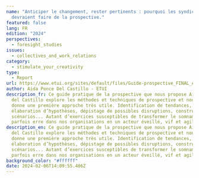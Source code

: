 ```yaml
---
name: "Anticiper le changement, rester pertinents : pourquoi les syndicats
  devraient faire de la prospective."
featured: false
lang: FR
edition: "2024"
perspectives:
  - foresight_studies
issues:
  - collectives_and_work_relations
category:
  - stimulate_your_creativity
type:
  - Report
url: https://www.etui.org/sites/default/files/Guide-prospective_FINAL_April23-WEB.pdf
author: Aida Ponce Del Castillo - ETUI
description_fr: Ce guide pratique de la prospective que nous propose Aída Ponce
  del Castillo explore les méthodes et techniques de prospective et nous en
  donne une première approche très utile. Identification de tendances,
  élaboration d’hypothèses, dépistage de possibles disruptions, construction de
  scénarios... Autant d’exercices susceptibles de transformer le somnambule qui
  parfois erre dans nos organisations en un acteur éveillé, vif et agile.
description_en: Ce guide pratique de la prospective que nous propose Aída Ponce
  del Castillo explore les méthodes et techniques de prospective et nous en
  donne une première approche très utile. Identification de tendances,
  élaboration d’hypothèses, dépistage de possibles disruptions, construction de
  scénarios... Autant d’exercices susceptibles de transformer le somnambule qui
  parfois erre dans nos organisations en un acteur éveillé, vif et agile.
background_color: "#ffffff"
date: 2024-02-06T14:09:55.406Z
---
```

